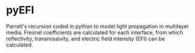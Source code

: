 # pyEFI
Parratt's recursion coded in python to model light propagation in multilayer media. Fresnel coefficients are calculated for each interface, from which reflectivity, transmissivity, and electric field intensity (EFI) can be calculated. 
